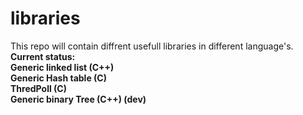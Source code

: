 # libraries

This repo will contain diffrent usefull libraries in different language's. <b><br/>
Current status: <b><br/>
Generic linked list (C++) <b><br/>
Generic Hash table (C)  <b><br/>
ThredPoll (C) <b><br/>
Generic binary Tree (C++) (dev) <b><br/>